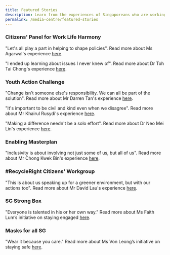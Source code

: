 ```yaml
---
title: Featured Stories
description: Learn from the experiences of Singaporeans who are working together to create solutions for the community. Read more.
permalink: /media-centre/featured-stories
---
```


### Citizens' Panel for Work Life Harmony

"Let's all play a part in helping to shape policies". Read more about Ms Agarwal's experience [here](/media-centre/featured-stories/MsAgarwal).

"I ended up learning about issues I never knew of". Read more about Dr Toh Tai Chong's experience [here](/media-centre/featured-stories/DrTohTaiChong).


### Youth Action Challenge

"Change isn't someone else's responsibility. We can all be part of the solution". Read more about Mr Darren Tan's experience [here](/media-centre/featured-stories/MrDarrenTan).

"It's important to be civil and kind even when we disagree". Read more about Mr Khairul Rusydi's experience [here](/media-centre/featured-stories/MrKhairulRusydi).

"Making a difference needn't be a solo effort". Read more about Dr Neo Mei Lin's experience [here](/media-centre/featured-stories/DrNeoMeiLin).


### Enabling Masterplan 

"Inclusivity is about involving not just some of us, but all of us". Read more about Mr Chong Kwek Bin's experience [here](/media-centre/featured-stories/MrChongKwekBin).


### #RecycleRight Citizens' Workgroup 

"This is about us speaking up for a greener environment, but with our actions too". Read more about Mr David Lau's experience [here](/media-centre/featured-stories/MrDavidLau).

### SG Strong Box

"Everyone is talented in his or her own way." Read more about Ms Faith Lum’s initiative on staying engaged [here](/media-centre/featured-stories/MsFaithLum).

### Masks for all SG

"Wear it because you care." Read more about Ms Von Leong’s initiative on staying safe [here](/media-centre/featured-stories/MsVonLeong).